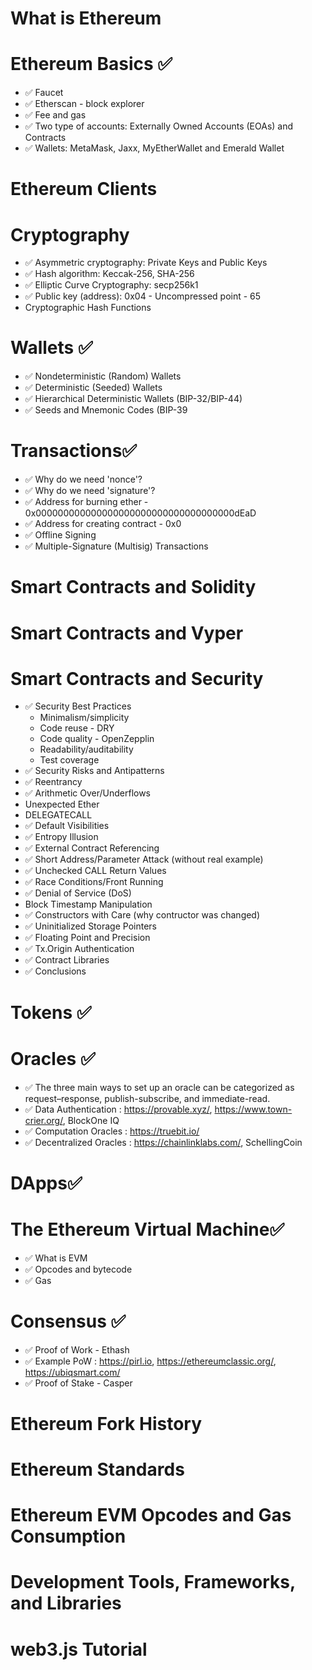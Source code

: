 # What is Ethereum
# Ethereum Basics ✅
- ✅ Faucet
- ✅ Etherscan - block explorer
- ✅ Fee and gas
- ✅ Two type of accounts: Externally Owned Accounts (EOAs) and Contracts
- ✅ Wallets: MetaMask, Jaxx, MyEtherWallet and Emerald Wallet
# Ethereum Clients 
# Cryptography
- ✅ Asymmetric cryptography: Private Keys and Public Keys
- ✅ Hash algorithm: Keccak-256, SHA-256
- ✅ Elliptic Curve Cryptography: secp256k1
- ✅ Public key (address): 0x04 - Uncompressed point - 65
- Cryptographic Hash Functions
# Wallets ✅
- ✅ Nondeterministic (Random) Wallets
- ✅ Deterministic (Seeded) Wallets
- ✅ Hierarchical Deterministic Wallets (BIP-32/BIP-44)
- ✅ Seeds and Mnemonic Codes (BIP-39
# Transactions✅
- ✅ Why do we need 'nonce'?
- ✅ Why do we need 'signature'?
- ✅ Address for burning ether - 0x000000000000000000000000000000000000dEaD
- ✅ Address for creating contract - 0x0
- ✅ Offline Signing
- ✅ Multiple-Signature (Multisig) Transactions
# Smart Contracts and Solidity
# Smart Contracts and Vyper
# Smart Contracts and Security
- ✅ Security Best Practices
  - Minimalism/simplicity
  - Code reuse - DRY
  - Code quality - OpenZepplin
  - Readability/auditability
  - Test coverage
- ✅ Security Risks and Antipatterns
- ✅ Reentrancy
- ✅ Arithmetic Over/Underflows
- Unexpected Ether
- DELEGATECALL
- ✅ Default Visibilities
- ✅ Entropy Illusion
- ✅ External Contract Referencing
- ✅ Short Address/Parameter Attack (without real example)
- ✅ Unchecked CALL Return Values
- ✅ Race Conditions/Front Running
- ✅ Denial of Service (DoS)
- Block Timestamp Manipulation
- ✅ Constructors with Care (why contructor was changed)
- ✅ Uninitialized Storage Pointers
- ✅ Floating Point and Precision
- ✅ Tx.Origin Authentication
- ✅ Contract Libraries
- ✅ Conclusions
# Tokens ✅
# Oracles ✅
- ✅ The three main ways to set up an oracle can be categorized as request–response, publish-subscribe, and immediate-read.
- ✅ Data Authentication : https://provable.xyz/, https://www.town-crier.org/, BlockOne IQ
- ✅ Computation Oracles : https://truebit.io/
- ✅ Decentralized Oracles : https://chainlinklabs.com/, SchellingCoin 
# DApps✅
# The Ethereum Virtual Machine✅
- ✅ What is EVM
- ✅ Opcodes and bytecode
- ✅ Gas
# Consensus ✅
- ✅ Proof of Work - Ethash
- ✅ Example PoW : https://pirl.io, https://ethereumclassic.org/, https://ubiqsmart.com/
- ✅ Proof of Stake - Casper
# Ethereum Fork History
# Ethereum Standards
# Ethereum EVM Opcodes and Gas Consumption
# Development Tools, Frameworks, and Libraries
# web3.js Tutorial

